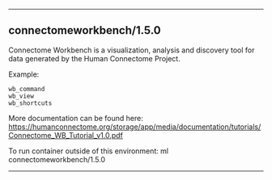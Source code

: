 
----------------------------------
## connectomeworkbench/1.5.0 ##
Connectome Workbench is a visualization, analysis and discovery tool for data generated by the Human Connectome Project.

Example:
```
wb_command
wb_view
wb_shortcuts
```

More documentation can be found here: https://humanconnectome.org/storage/app/media/documentation/tutorials/Connectome_WB_Tutorial_v1.0.pdf

To run container outside of this environment: ml connectomeworkbench/1.5.0

----------------------------------
